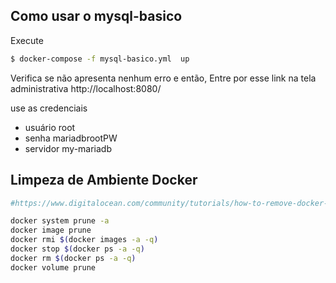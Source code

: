 ## Como usar o mysql-basico

Execute
```sh
$ docker-compose -f mysql-basico.yml  up

```
Verifica se não apresenta nenhum erro e então, 
Entre por esse link na tela administrativa
http://localhost:8080/

use as credenciais
 - usuário root
 - senha   mariadbrootPW
 - servidor my-mariadb
## Limpeza de Ambiente Docker

```sh
#https://www.digitalocean.com/community/tutorials/how-to-remove-docker-images-containers-and-volumes

docker system prune -a
docker image prune
docker rmi $(docker images -a -q)
docker stop $(docker ps -a -q)
docker rm $(docker ps -a -q)
docker volume prune
```
